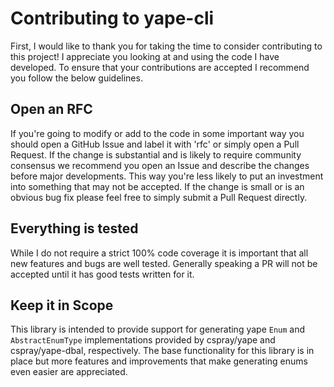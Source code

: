 # Contributing to yape-cli

First, I would like to thank you for taking the time to consider contributing to this project! I appreciate you looking 
at and using the code I have developed. To ensure that your contributions are accepted I recommend you follow the below 
guidelines.

## Open an RFC

If you're going to modify or add to the code in some important way you should open a GitHub Issue and label it with 'rfc' 
or simply open a Pull Request. If the change is substantial and is likely to require community consensus we recommend you 
open an Issue and describe the changes before major developments. This way you're less likely to put an investment into 
something that may not be accepted. If the change is small or is an obvious bug fix please feel free to simply submit a 
Pull Request directly.

## Everything is tested

While I do not require a strict 100% code coverage it is important that all new features and bugs are well tested. 
Generally speaking a PR will not be accepted until it has good tests written for it.

## Keep it in Scope

This library is intended to provide support for generating yape `Enum` and `AbstractEnumType` implementations provided by 
cspray/yape and cspray/yape-dbal, respectively. The base functionality for this library is in place but more features and 
improvements that make generating enums even easier are appreciated.
